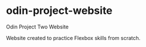 # odin-project-website
Odin Project Two Website


Website created to practice Flexbox skills from scratch.